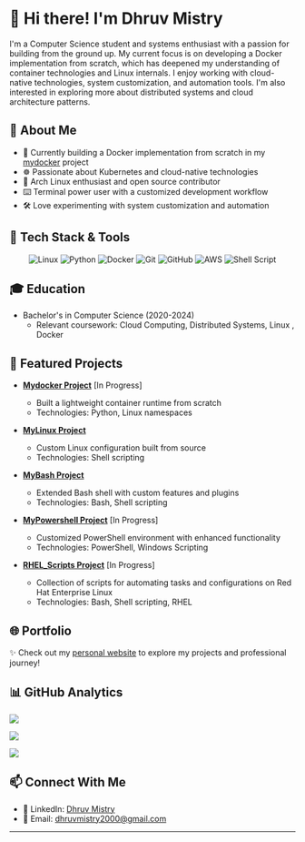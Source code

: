 # 👋 Hi there! I'm Dhruv Mistry

I'm a Computer Science student and systems enthusiast with a passion for building from the ground up. My current focus is on developing a Docker implementation from scratch, which has deepened my understanding of container technologies and Linux internals. I enjoy working with cloud-native technologies, system customization, and automation tools. I'm also interested in exploring more about distributed systems and cloud architecture patterns.

## 🚀 About Me
- 🐳 Currently building a Docker implementation from scratch in my [mydocker](https://github.com/dhruvmistry2000/mydocker) project
- ☸️ Passionate about Kubernetes and cloud-native technologies 
- 🐧 Arch Linux enthusiast and open source contributor
- ⌨️ Terminal power user with a customized development workflow
- 🛠️ Love experimenting with system customization and automation

## 🔧 Tech Stack & Tools
<div align="center">

![Linux](https://img.shields.io/badge/linux-%23000000.svg?style=for-the-badge&logo=linux&logoColor=white)
![Python](https://img.shields.io/badge/python-3670A0?style=for-the-badge&logo=python&logoColor=ffdd54)
![Docker](https://img.shields.io/badge/docker-%230db7ed.svg?style=for-the-badge&logo=docker&logoColor=white) 
![Git](https://img.shields.io/badge/git-%23F05033.svg?style=for-the-badge&logo=git&logoColor=white) 
![GitHub](https://img.shields.io/badge/github-%23121011.svg?style=for-the-badge&logo=github&logoColor=white)
![AWS](https://img.shields.io/badge/AWS-%23FF9900.svg?style=for-the-badge&logo=amazon-aws&logoColor=white) 
![Shell Script](https://img.shields.io/badge/shell_script-%23121011.svg?style=for-the-badge&logo=gnu-bash&logoColor=white)

</div>

## 🎓 Education
- Bachelor's in Computer Science (2020-2024)
  - Relevant coursework: Cloud Computing, Distributed Systems, Linux , Docker

## 🌟 Featured Projects
- **[Mydocker Project](https://github.com/dhruvmistry2000/mydocker)** [In Progress]
  - Built a lightweight container runtime from scratch
  - Technologies: Python, Linux namespaces

- **[MyLinux Project](https://github.com/dhruvmistry2000/mylinux)**
  - Custom Linux configuration built from source
  - Technologies: Shell scripting

- **[MyBash Project](https://github.com/dhruvmistry2000/mybash)**
  - Extended Bash shell with custom features and plugins
  - Technologies: Bash, Shell scripting

- **[MyPowershell Project](https://github.com/dhruvmistry2000/mypowershell)** [In Progress]
  - Customized PowerShell environment with enhanced functionality
  - Technologies: PowerShell, Windows Scripting

- **[RHEL_Scripts Project](https://github.com/dhruvmistry2000/RHEL_Scripts)** [In Progress]
  - Collection of scripts for automating tasks and configurations on Red Hat Enterprise Linux
  - Technologies: Bash, Shell scripting, RHEL

## 🌐 Portfolio
✨ Check out my [personal website](https://dhruvmistry2000.github.io/dhruvmistry/) to explore my projects and professional journey!

## 📊 GitHub Analytics


![](https://github-readme-stats.vercel.app/api?username=dhruvmistry2000&theme=onedark&hide_border=false&include_all_commits=true&count_private=false)

![](https://github-readme-stats.vercel.app/api/top-langs/?username=dhruvmistry2000&theme=onedark&hide_border=false&include_all_commits=true&count_private=false&layout=compact)

![](https://github-profile-trophy.vercel.app/api?username=dhruvmistry2000&theme=onedark&no-frame=false&no-bg=true&margin-w=4)

</div>

## 📫 Connect With Me
- 💼 LinkedIn: [Dhruv Mistry](https://www.linkedin.com/in/dhruv-mistry-225786124/)
- 📧 Email: dhruvmistry2000@gmail.com

---
